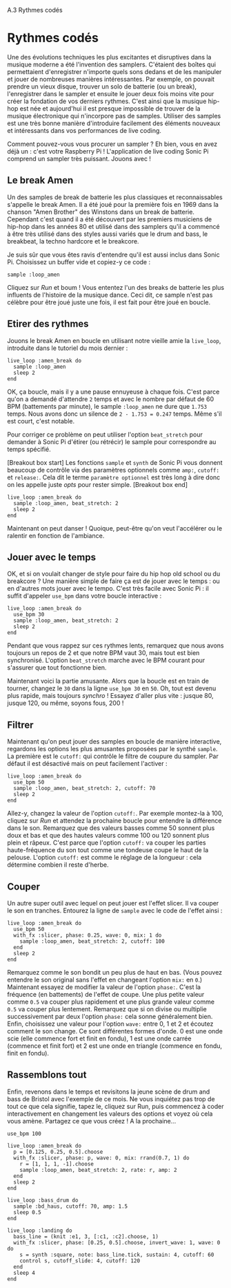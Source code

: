 A.3 Rythmes codés

# Rythmes codés

Une des évolutions techniques les plus excitantes et disruptives dans
la musique moderne a été l'invention des samplers. C'étaient des
boîtes qui permettaient d'enregistrer n'importe quels sons dedans et
de les manipuler et jouer de nombreuses manières intéressantes. Par
exemple, on pouvait prendre un vieux disque, trouver un solo de
batterie (ou un break), l'enregistrer dans le sampler et ensuite le
jouer deux fois moins vite pour créer la fondation de vos derniers
rythmes. C'est ainsi que la musique hip-hop est née et aujourd'hui il
est presque impossible de trouver de la musique électronique qui
n'incorpore pas de samples. Utiliser des samples est une très bonne
manière d'introduire facilement des éléments nouveaux et intéressants
dans vos performances de live coding.

Comment pouvez-vous vous procurer un sampler ? Eh bien, vous en avez
déjà un : c'est votre Raspberry Pi ! L'application de live coding
Sonic Pi comprend un sampler très puissant. Jouons avec !

## Le break Amen

Un des samples de break de batterie les plus classiques et
reconnaissables s'appelle le break Amen. Il a été joué pour la
première fois en 1969 dans la chanson "Amen Brother" des Winstons dans
un break de batterie. Cependant c'est quand il a été découvert par
les premiers musiciens de hip-hop dans les années 80 et utilisé dans
des samplers qu'il a commencé à être très utilisé dans des styles
aussi variés que le drum and bass, le breakbeat, la techno hardcore et
le breakcore.


Je suis sûr que vous êtes ravis d'entendre qu'il est aussi inclus dans
Sonic Pi. Choisissez un buffer vide et copiez-y ce code :
 
    sample :loop_amen

Cliquez sur *Run* et boum ! Vous ententez l'un des breaks de batterie
les plus influents de l'histoire de la musique dance. Ceci dit, ce
sample n'est pas célèbre pour être joué juste une fois, il est fait
pour être joué en boucle.


## Etirer des rythmes

Jouons le break Amen en boucle en utilisant notre vieille amie la
`live_loop`, introduite dans le tutoriel du mois dernier :

    live_loop :amen_break do
      sample :loop_amen
      sleep 2
    end

OK, ça boucle, mais il y a une pause ennuyeuse à chaque fois. C'est
parce qu'on a demandé d'attendre `2` temps et avec le nombre par défaut
de 60 BPM (battements par minute), le sample `:loop_amen` ne dure que
`1.753` temps. Nous avons donc un silence de `2 - 1.753 = 0.247`
temps. Même s'il est court, c'est notable.

Pour corriger ce problème on peut utiliser l'option `beat_stretch`
pour demander à Sonic Pi d'étirer (ou rétrécir) le sample pour
correspondre au temps spécifié.

[Breakout box start] Les fonctions `sample` et `synth` de Sonic Pi
vous donnent beaucoup de contrôle via des paramètres optionnels comme
`amp:`, `cutoff:` et `release:`. Cela dit le terme `paramètre
optionnel` est très long à dire donc on les appelle juste *opts* pour
rester simple.
[Breakout box end]

    live_loop :amen_break do
      sample :loop_amen, beat_stretch: 2
      sleep 2
    end  

Maintenant on peut danser ! Quoique, peut-être qu'on veut l'accélérer
ou le ralentir en fonction de l'ambiance.

## Jouer avec le temps

OK, et si on voulait changer de style pour faire du hip hop old school
ou du breakcore ? Une manière simple de faire ça est de jouer avec le
temps : ou en d'autres mots jouer avec le tempo. C'est très facile
avec Sonic Pi : il suffit d'appeler `use_bpm` dans votre boucle
interactive :

    live_loop :amen_break do
      use_bpm 30
      sample :loop_amen, beat_stretch: 2
      sleep 2
    end 

Pendant que vous rappez sur ces rythmes lents, remarquez que nous
avons toujours un repos de 2 et que notre BPM vaut 30, mais tout est
bien synchronisé. L'option `beat_stretch` marche avec le BPM courant
pour s'assurer que tout fonctionne bien.

Maintenant voici la partie amusante. Alors que la boucle est en train
de tourner, changez le `30` dans la ligne `use_bpm 30` en `50`. Oh,
tout est devenu plus rapide, mais toujours *synchro* ! Essayez d'aller
plus vite : jusque 80, jusque 120, ou même, soyons fous, 200 !


## Filtrer

Maintenant qu'on peut jouer des samples en boucle de manière
interactive, regardons les options les plus amusantes proposées par le
synthé `sample`. La première est le `cutoff:` qui contrôle le filtre
de coupure du sampler. Par défaut il est désactivé mais on peut
facilement l'activer :


    live_loop :amen_break do
      use_bpm 50
      sample :loop_amen, beat_stretch: 2, cutoff: 70
      sleep 2
    end  


Allez-y, changez la valeur de l'option `cutoff:`. Par exemple
montez-la à 100, cliquez sur *Run* et attendez la prochaine boucle
pour entendre la différence dans le son. Remarquez que des valeurs
basses comme 50 sonnent plus doux et bas et que des hautes valeurs
comme 100 ou 120 sonnent plus plein et râpeux. C'est parce que
l'option `cutoff:` va couper les parties haute-fréquence du son tout
comme une tondeuse coupe le haut de la pelouse. L'option `cutoff:`
est comme le réglage de la longueur : cela détermine combien il reste
d'herbe.


## Couper

Un autre super outil avec lequel on peut jouer est l'effet slicer.
Il va couper le son en tranches. Entourez la ligne de `sample` avec le
code de l'effet ainsi :

    live_loop :amen_break do
      use_bpm 50
      with_fx :slicer, phase: 0.25, wave: 0, mix: 1 do
        sample :loop_amen, beat_stretch: 2, cutoff: 100
      end
      sleep 2
    end

Remarquez comme le son bondit un peu plus de haut en bas. (Vous pouvez
entendre le son original sans l'effet en changeant l'option `mix:` en
`0`.) Maintenant essayez de modifier la valeur de l'option `phase:`.
C'est la fréquence (en battements) de l'effet de coupe. Une plus
petite valeur comme `0.5` va couper plus rapidement et une plus grande
valeur comme `0.5` va couper plus lentement. Remarquez que si on
divise ou multiplie successivement par deux l'option `phase:` cela
sonne généralement bien. Enfin, choisissez une valeur pour l'option
`wave:` entre 0, 1 et 2 et écoutez comment le son change. Ce sont
différentes formes d'onde. 0 est une onde scie (elle commence fort et
finit en fondu), 1 est une onde carrée (commence et finit fort) et 2
est une onde en triangle (commence en fondu, finit en fondu).

## Rassemblons tout

Enfin, revenons dans le temps et revisitons la jeune scène de drum and
bass de Bristol avec l'exemple de ce mois. Ne vous inquiétez pas trop
de tout ce que cela signifie, tapez le, cliquez sur Run, puis
commencez à coder interactivement en changement les valeurs des
options et voyez où cela vous amène. Partagez ce que vous créez ! A la
prochaine...

    use_bpm 100
  
    live_loop :amen_break do
      p = [0.125, 0.25, 0.5].choose
      with_fx :slicer, phase: p, wave: 0, mix: rrand(0.7, 1) do
        r = [1, 1, 1, -1].choose
        sample :loop_amen, beat_stretch: 2, rate: r, amp: 2
      end
      sleep 2
    end
  
    live_loop :bass_drum do
      sample :bd_haus, cutoff: 70, amp: 1.5
      sleep 0.5
    end
  
    live_loop :landing do
      bass_line = (knit :e1, 3, [:c1, :c2].choose, 1)
      with_fx :slicer, phase: [0.25, 0.5].choose, invert_wave: 1, wave: 0 do
        s = synth :square, note: bass_line.tick, sustain: 4, cutoff: 60
        control s, cutoff_slide: 4, cutoff: 120
      end
      sleep 4
    end
